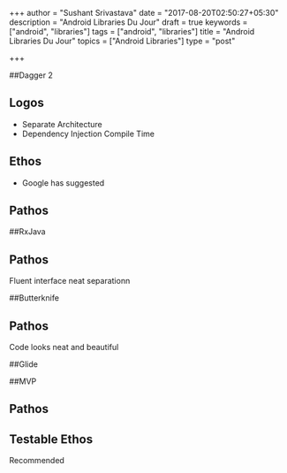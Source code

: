 +++
author = "Sushant Srivastava"
date = "2017-08-20T02:50:27+05:30"
description = "Android Libraries Du Jour"
draft = true
keywords = ["android", "libraries"]
tags = ["android", "libraries"]
title = "Android Libraries Du Jour"
topics = ["Android Libraries"]
type = "post"

+++


##Dagger 2

Logos
------
* Separate Architecture
* Dependency Injection Compile Time

Ethos
----
* Google has suggested

Pathos
------





##RxJava

Pathos
------
Fluent interface
neat separationn

##Butterknife

Pathos
------
Code looks neat and beautiful

##Glide

##MVP


Pathos
-------
Testable
Ethos
------
Recommended


